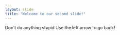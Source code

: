 ```yaml
---
layout: slide
title: "Welcome to our second slide!"
---
```

Don't do anything stupid
Use the left arrow to go back!